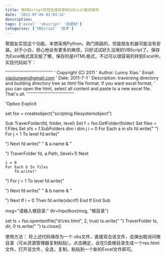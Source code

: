 ```yaml
---
title: 用VBScript实现生成目录树以Excel格式保存
date: '2011-07-04 01:03:32'
description: 
tags: ['excel' 'vbscript' '目录树']
categories: ['VBScript' '技术']
---
```


帮朋友实现这个功能，本想采用Python，熟门熟路的，但是朋友机器可能没有安装。对于小白，担心他会有更多的麻烦，只好试试好久没用的VBScript了。保存为Excel格式其实偷了懒，保存的是HTML格式，不过可以很容易的转到Excel中。实现代码如下：

''''''''''''''''''''''''''''''''''''
' Copyright (C) 2011
' Author: Lunny Xiao
' Email: xiaolunwen@gmail.com
' Date: 2011-7-1
' Description: traversing directory and building directory tree as html file format. If you want excel format,
'    you can open the html, select all content and paste to a new excel file. That's all.
''''''''''''''''''''''''''''''''''''

'Option Explicit

set fso = createobject("scripting.filesystemobject")

Sub TraverFolder(fd, folder, level)
	Set f = fso.GetFolder(folder)
	Set files = f.Files
	Set sfs = f.SubFolders
	dim i
	dim j
	i = 0
	For Each a in sfs
		fd.write("
")
		For j = 1 To level
			fd.write("

")
		Next
		fd.write("
" & a.name & "

")
		TraverFolder fd, a.Path, (level+1)
	Next

	i = 0
	For Each b In files
		fd.write("
")
		For j = 1 To level
			fd.write("

")
		Next
		fd.write("
" & b.name & "

")
	Next
	If i = 0 Then
		fd.write(vbcrlf)
	End If
End Sub

msg="请输入根目录:" 
dir=Inputbox(msg, "根目录")  

set ts = fso.opentextfile("d:\\res.html", 2, true)
ts.write("
")
TraverFolder ts, dir, 0
ts.write("
")
ts.close()

使用方法：
将上述代码保存为一个.vbs文件，直接双击该文件，会弹出框询问根目录（可从资源管理器复制粘贴）。点击确定，会在D盘根目录生成一个res.html文件。打开该文件，全选，复制，粘贴到一个新的Excel文件即可。
